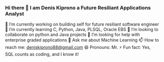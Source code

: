 ### Hi there 👋 I am Denis Kiprono a Future Resiliant Applications Analyst

🔭 I’m currently working on building self for future resiliant software engineer
🌱 I’m currently learning C, Python, Java, PLSQL, Oracle EBS
👯 I’m looking to collaborate on python and Java projects
🤔 I’m looking for help with enterprise graded applications
💬 Ask me about Machine Learning
📫 How to reach me: deniskiprono88@gmail.com
😄 Pronouns: Mr.
⚡ Fun fact: Yes, SQL counts as coding, and I know it!

<!--
**Kiprengan/Kiprengan** is a ✨ _special_ ✨ repository because its `README.md` (this file) appears on your GitHub profile.

Here are some ideas to get you started:

🔭 I’m currently working on building self for future resiliant software engineer
🌱 I’m currently learning C, Python, Java, PLSQL, Oracle EBS
👯 I’m looking to collaborate on python and Java projects
🤔 I’m looking for help with enterprise graded applications
💬 Ask me about Machine Learning
📫 How to reach me: deniskiprono88@gmail.com
😄 Pronouns: Mr.
⚡ Fun fact: Know how to code even with SQL 
-->
